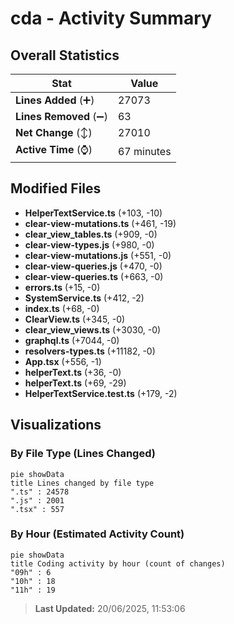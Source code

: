# cda - Activity Summary 

## Overall Statistics

| Stat                   | Value                                                             |
| ---------------------- | ----------------------------------------------------------------- |
| **Lines Added** (➕)   | 27073                                          |
| **Lines Removed** (➖) | 63                                        |
| **Net Change** (↕)    | 27010                |
| **Active Time** (⌚)   | 67 minutes |


## Modified Files
- **HelperTextService.ts** (+103, -10)
- **clear-view-mutations.ts** (+461, -19)
- **clear_view_tables.ts** (+909, -0)
- **clear-view-types.js** (+980, -0)
- **clear-view-mutations.js** (+551, -0)
- **clear-view-queries.js** (+470, -0)
- **clear-view-queries.ts** (+663, -0)
- **errors.ts** (+15, -0)
- **SystemService.ts** (+412, -2)
- **index.ts** (+68, -0)
- **ClearView.ts** (+345, -0)
- **clear_view_views.ts** (+3030, -0)
- **graphql.ts** (+7044, -0)
- **resolvers-types.ts** (+11182, -0)
- **App.tsx** (+556, -1)
- **helperText.ts** (+36, -0)
- **helperText.ts** (+69, -29)
- **HelperTextService.test.ts** (+179, -2)

## Visualizations

### By File Type (Lines Changed)

```mermaid
pie showData
title Lines changed by file type
".ts" : 24578
".js" : 2001
".tsx" : 557
```

### By Hour (Estimated Activity Count)

```mermaid
pie showData
title Coding activity by hour (count of changes)
"09h" : 6
"10h" : 18
"11h" : 19
```


> **Last Updated:** 20/06/2025, 11:53:06